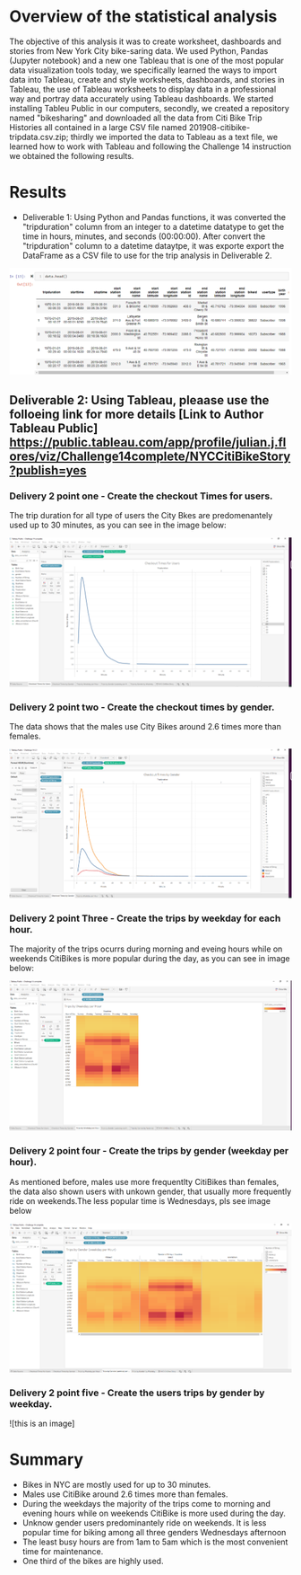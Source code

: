 # Overview of the statistical analysis
The objective of this analysis it was to create worksheet, dashboards and stories from New York City bike-saring data.
We used Python, Pandas (Jupyter notebook) and a new one Tableau that is one of the most popular data visualization tools today, we specifically learned the ways to import data into Tableau, create and style worksheets, dashboards, and stories in Tableau, the use of Tableau worksheets to display data in a professional way and portray data accurately using Tableau dashboards.
We started installing Tableu Public in our computers, secondly, we created a repository named "bikesharing" and downloaded all the data from Citi Bike Trip Histories all contained in a large CSV file named 201908-citibike-tripdata.csv.zip; thirdly we imported the data to Tableau as a text file, we learned how to work with Tableau and following the Challenge 14 instruction we obtained the following results.
# Results
* Deliverable 1: Using Python and Pandas functions, it was converted the "tripduration" column from an integer to a datetime datatype to get the time in hours, minutes, and seconds (00:00:00). After  convert the "tripduration" column to a datetime dataytpe, it was exporte export the DataFrame as a CSV file to use for the trip analysis in Deliverable 2.

![this is an image](https://github.com/JJF1962/bikesharing/blob/main/Resources/Deliverable%201%20Trip%20duration%20to%20a%20dataframe%20format%20Deliverable%201.PNG)

## Deliverable 2:  Using Tableau, pleaase use the folloeing link for more details  [Link to Author Tableau Public] https://public.tableau.com/app/profile/julian.j.flores/viz/Challenge14complete/NYCCitiBikeStory?publish=yes

### Delivery 2 point one - Create the checkout Times for users.
The trip duration for all type of users  the City Bkes are predomenantely used up to 30 minutes, as you can see in the image below:

![this is an image](https://github.com/JJF1962/bikesharing/blob/main/Resources/Checkout%20Times%20for%20Users.PNG)


### Delivery 2 point two - Create the checkout times by gender.
The data shows that the males use City Bikes around 2.6 times more than females.

![this is an image](https://github.com/JJF1962/bikesharing/blob/main/Resources/Checlout%20Times%20By%20Gender.PNG)

### Delivery 2 point Three - Create the trips by weekday for each hour.
The majority of the trips ocurrs during morning and eveing hours while on weekends CitiBikes is more popular during the day, as you can see in image below:

![this is an image](https://github.com/JJF1962/bikesharing/blob/main/Resources/Trip%20by%20Weekday%20per%20Hour.PNG)


### Delivery 2 point four - Create the trips by gender (weekday per hour).
As mentioned before, males use more frequentlty CitiBikes than females, the data also shown users with unkown gender, that usually more frequently ride on weekends.The less popular time is Wednesdays, pls see image below


![this is an image](https://github.com/JJF1962/bikesharing/blob/main/Resources/Trips%20by%20Gender%20(Weekdays%20per%20Hour).PNG)

### Delivery 2 point five -  Create the users trips by gender by weekday.

![this is an image]

# Summary
* Bikes in NYC are mostly used for up to 30 minutes.
* Males use CitiBike around 2.6 times more than females.
* During the  weekdays the majority of the trips come to morning and evening hours while on weekends CitiBike is more used during the day.
* Unknow gender users predominantely ride on weekends. It is less popular time for biking among all three genders Wednesdays afternoon
* The least busy hours are from 1am to 5am which is the most convenient time for maintenance.
* One third of the bikes are highly used. 


